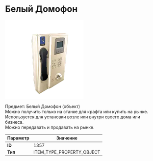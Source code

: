 # Белый Домофон

![Item Image](../img/1357.webp?raw=true)

Предмет: Белый Домофон (объект)<br>Можно получить только на станке для крафта или купить на рынке.<br>Используется для установки возле или внутри своего дома или бизнеса.<br>Можно передавать и продавать на рынке.


| Параметр | Значение |
|----------|----------|
| **ID** | 1357 |
| **Тип** | ITEM_TYPE_PROPERTY_OBJECT |


